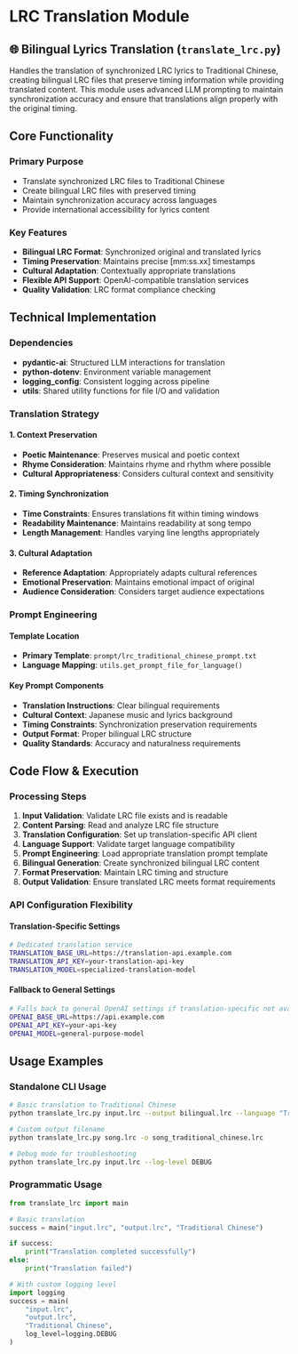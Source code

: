 # LRC Translation Module

## 🌐 Bilingual Lyrics Translation (`translate_lrc.py`)

Handles the translation of synchronized LRC lyrics to Traditional Chinese, creating bilingual LRC files that preserve timing information while providing translated content. This module uses advanced LLM prompting to maintain synchronization accuracy and ensure that translations align properly with the original timing.

## Core Functionality

### Primary Purpose
- Translate synchronized LRC files to Traditional Chinese
- Create bilingual LRC files with preserved timing
- Maintain synchronization accuracy across languages
- Provide international accessibility for lyrics content

### Key Features
- **Bilingual LRC Format**: Synchronized original and translated lyrics
- **Timing Preservation**: Maintains precise [mm:ss.xx] timestamps
- **Cultural Adaptation**: Contextually appropriate translations
- **Flexible API Support**: OpenAI-compatible translation services
- **Quality Validation**: LRC format compliance checking

## Technical Implementation

### Dependencies
- **pydantic-ai**: Structured LLM interactions for translation
- **python-dotenv**: Environment variable management
- **logging_config**: Consistent logging across pipeline
- **utils**: Shared utility functions for file I/O and validation

### Translation Strategy

#### 1. Context Preservation
- **Poetic Maintenance**: Preserves musical and poetic context
- **Rhyme Consideration**: Maintains rhyme and rhythm where possible
- **Cultural Appropriateness**: Considers cultural context and sensitivity

#### 2. Timing Synchronization
- **Time Constraints**: Ensures translations fit within timing windows
- **Readability Maintenance**: Maintains readability at song tempo
- **Length Management**: Handles varying line lengths appropriately

#### 3. Cultural Adaptation
- **Reference Adaptation**: Appropriately adapts cultural references
- **Emotional Preservation**: Maintains emotional impact of original
- **Audience Consideration**: Considers target audience expectations

### Prompt Engineering

#### Template Location
- **Primary Template**: `prompt/lrc_traditional_chinese_prompt.txt`
- **Language Mapping**: `utils.get_prompt_file_for_language()`

#### Key Prompt Components
- **Translation Instructions**: Clear bilingual requirements
- **Cultural Context**: Japanese music and lyrics background
- **Timing Constraints**: Synchronization preservation requirements
- **Output Format**: Proper bilingual LRC structure
- **Quality Standards**: Accuracy and naturalness requirements

## Code Flow & Execution

### Processing Steps
1. **Input Validation**: Validate LRC file exists and is readable
2. **Content Parsing**: Read and analyze LRC file structure
3. **Translation Configuration**: Set up translation-specific API client
4. **Language Support**: Validate target language compatibility
5. **Prompt Engineering**: Load appropriate translation prompt template
6. **Bilingual Generation**: Create synchronized bilingual LRC content
7. **Format Preservation**: Maintain LRC timing and structure
8. **Output Validation**: Ensure translated LRC meets format requirements

### API Configuration Flexibility

#### Translation-Specific Settings
```bash
# Dedicated translation service
TRANSLATION_BASE_URL=https://translation-api.example.com
TRANSLATION_API_KEY=your-translation-api-key
TRANSLATION_MODEL=specialized-translation-model
```

#### Fallback to General Settings
```bash
# Falls back to general OpenAI settings if translation-specific not available
OPENAI_BASE_URL=https://api.example.com
OPENAI_API_KEY=your-api-key
OPENAI_MODEL=general-purpose-model
```

## Usage Examples

### Standalone CLI Usage
```bash
# Basic translation to Traditional Chinese
python translate_lrc.py input.lrc --output bilingual.lrc --language "Traditional Chinese"

# Custom output filename
python translate_lrc.py song.lrc -o song_traditional_chinese.lrc

# Debug mode for troubleshooting
python translate_lrc.py input.lrc --log-level DEBUG
```

### Programmatic Usage
```python
from translate_lrc import main

# Basic translation
success = main("input.lrc", "output.lrc", "Traditional Chinese")

if success:
    print("Translation completed successfully")
else:
    print("Translation failed")

# With custom logging level
import logging
success = main(
    "input.lrc",
    "output.lrc",
    "Traditional Chinese",
    log_level=logging.DEBUG
)
```

